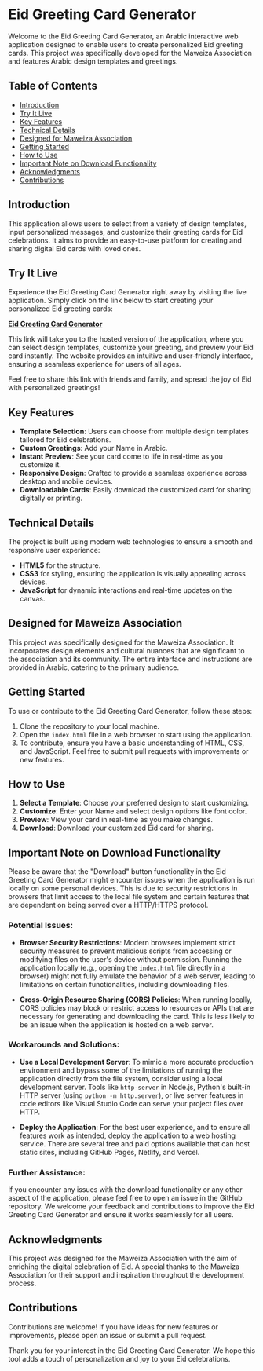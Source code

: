 # Eid Greeting Card Generator

Welcome to the Eid Greeting Card Generator, an Arabic interactive web application designed to enable users to create personalized Eid greeting cards. This project was specifically developed for the Maweiza Association and features Arabic design templates and greetings.

## Table of Contents
- [Introduction](#introduction)
- [Try It Live](#try-it-live)
- [Key Features](#key-features)
- [Technical Details](#technical-details)
- [Designed for Maweiza Association](#designed-for-maweiza-association)
- [Getting Started](#getting-started)
- [How to Use](#how-to-use)
- [Important Note on Download Functionality](#important-note-on-download-functionality)
- [Acknowledgments](#acknowledgments)
- [Contributions](#contributions)

## Introduction

This application allows users to select from a variety of design templates, input personalized messages, and customize their greeting cards for Eid celebrations. It aims to provide an easy-to-use platform for creating and sharing digital Eid cards with loved ones.

## Try It Live

Experience the Eid Greeting Card Generator right away by visiting the live application. Simply click on the link below to start creating your personalized Eid greeting cards:

[**Eid Greeting Card Generator**](https://mawaddahh.github.io/Eid-Mubark-Card/)

This link will take you to the hosted version of the application, where you can select design templates, customize your greeting, and preview your Eid card instantly. The website provides an intuitive and user-friendly interface, ensuring a seamless experience for users of all ages.

Feel free to share this link with friends and family, and spread the joy of Eid with personalized greetings!

## Key Features

- **Template Selection**: Users can choose from multiple design templates tailored for Eid celebrations.
- **Custom Greetings**: Add your Name in Arabic.
- **Instant Preview**: See your card come to life in real-time as you customize it.
- **Responsive Design**: Crafted to provide a seamless experience across desktop and mobile devices.
- **Downloadable Cards**: Easily download the customized card for sharing digitally or printing.

## Technical Details

The project is built using modern web technologies to ensure a smooth and responsive user experience:
- **HTML5** for the structure.
- **CSS3** for styling, ensuring the application is visually appealing across devices.
- **JavaScript** for dynamic interactions and real-time updates on the canvas.

## Designed for Maweiza Association

This project was specifically designed for the Maweiza Association. It incorporates design elements and cultural nuances that are significant to the association and its community. The entire interface and instructions are provided in Arabic, catering to the primary audience.

## Getting Started

To use or contribute to the Eid Greeting Card Generator, follow these steps:

1. Clone the repository to your local machine.
2. Open the `index.html` file in a web browser to start using the application.
3. To contribute, ensure you have a basic understanding of HTML, CSS, and JavaScript. Feel free to submit pull requests with improvements or new features.

## How to Use

1. **Select a Template**: Choose your preferred design to start customizing.
2. **Customize**: Enter your Name and select design options like font color.
3. **Preview**: View your card in real-time as you make changes.
4. **Download**: Download your customized Eid card for sharing.

## Important Note on Download Functionality

Please be aware that the "Download" button functionality in the Eid Greeting Card Generator might encounter issues when the application is run locally on some personal devices. This is due to security restrictions in browsers that limit access to the local file system and certain features that are dependent on being served over a HTTP/HTTPS protocol.

### Potential Issues:

- **Browser Security Restrictions**: Modern browsers implement strict security measures to prevent malicious scripts from accessing or modifying files on the user's device without permission. Running the application locally (e.g., opening the `index.html` file directly in a browser) might not fully emulate the behavior of a web server, leading to limitations on certain functionalities, including downloading files.

- **Cross-Origin Resource Sharing (CORS) Policies**: When running locally, CORS policies may block or restrict access to resources or APIs that are necessary for generating and downloading the card. This is less likely to be an issue when the application is hosted on a web server.

### Workarounds and Solutions:

- **Use a Local Development Server**: To mimic a more accurate production environment and bypass some of the limitations of running the application directly from the file system, consider using a local development server. Tools like `http-server` in Node.js, Python's built-in HTTP server (using `python -m http.server`), or live server features in code editors like Visual Studio Code can serve your project files over HTTP.

- **Deploy the Application**: For the best user experience, and to ensure all features work as intended, deploy the application to a web hosting service. There are several free and paid options available that can host static sites, including GitHub Pages, Netlify, and Vercel.

### Further Assistance:

If you encounter any issues with the download functionality or any other aspect of the application, please feel free to open an issue in the GitHub repository. We welcome your feedback and contributions to improve the Eid Greeting Card Generator and ensure it works seamlessly for all users.



## Acknowledgments

This project was designed for the Maweiza Association with the aim of enriching the digital celebration of Eid. A special thanks to the Maweiza Association for their support and inspiration throughout the development process.

## Contributions

Contributions are welcome! If you have ideas for new features or improvements, please open an issue or submit a pull request.

Thank you for your interest in the Eid Greeting Card Generator. We hope this tool adds a touch of personalization and joy to your Eid celebrations.
